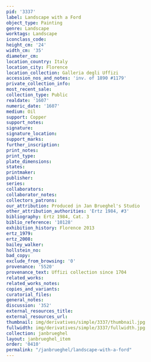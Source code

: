 ```yaml
---
pid: '3337'
label: Landscape with a Ford
object_type: Painting
genre: Landscape
worktags: Landscape
iconclass_code:
height_cm: '24'
width_cm: '35'
diameter_cm:
location_country: Italy
location_city: Florence
location_collection: Galleria degli Uffizi
accession_nos_and_notes: 'inv. of 1890 #1179'
private_collection_info:
most_recent_sale:
collection_type: Public
realdate: '1607'
numeric_date: '1607'
medium: Oil
support: Copper
support_notes:
signature:
signature_location:
support_marks:
further_inscription:
print_notes:
print_type:
plate_dimensions:
states:
printmaker:
publisher:
series:
collaborators:
collaborator_notes:
collectors_patrons:
our_attribution: Produced in Jan Brueghel's Studio
other_attribution_authorities: 'Ertz 1984, #3'
bibliography: Ertz 1984, Cat. 3
biblio_reference: '10128'
exhibition_history: Florence 2013
ertz_1979:
ertz_2008:
bailey_walker:
hollstein_no:
bad_copy:
exclude_from_browsing: '0'
provenance: '5520'
provenance_text: Uffizi collection since 1704
related_works:
related_works_notes:
copies_and_variants:
curatorial_files:
general_notes:
discussion: '352'
external_resources_title:
external_resources_url:
thumbnail: img/derivatives/simple/3337/thumbnail.jpg
fullwidth: img/derivatives/simple/3337/fullwidth.jpg
collection: janbrueghel
layout: janbrueghel_item
order: '0410'
permalink: "/janbrueghel/landscape-with-a-ford"
---
```

